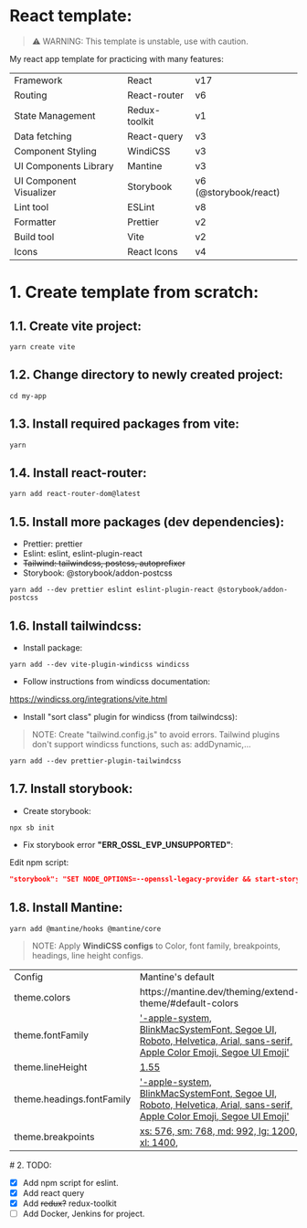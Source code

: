 # React template:

> ⚠️ WARNING: This template is unstable, use with caution.

My react app template for practicing with many features:

<table>
<tbody>
<tr>
<td> Framework </td> <td> React </td> <td> v17 </td>
</tr>

<tr>
<td> Routing </td> <td> React-router </td> <td> v6 </td>
</tr>

<tr>
<td> State Management </td> <td> Redux-toolkit </td> <td> v1 </td>
</tr>

<tr>
<td> Data fetching </td> <td> React-query </td> <td> v3 </td>
</tr>

<tr>
<td> Component Styling </td> <td> WindiCSS </td> <td> v3 </td>
</tr>

<tr>
<td> UI Components Library </td> <td> Mantine </td> <td> v3 </td>
</tr>

<tr>
<td> UI Component Visualizer </td> <td> Storybook </td> <td> v6 (@storybook/react)</td>
</tr>

<tr>
<td> Lint tool </td> <td> ESLint </td> <td> v8 </td>
</tr>

<tr>
<td> Formatter </td> <td> Prettier </td> <td> v2 </td>
</tr>

<tr>
<td> Build tool </td> <td> Vite </td> <td> v2 </td>
</tr>

<tr>
<td> Icons </td> <td> React Icons </td> <td> v4 </td>
</tr>
</tbody>
</table>

# 1. Create template from scratch:

## 1.1. Create vite project:

```console
yarn create vite
```

## 1.2. Change directory to newly created project:

```console
cd my-app
```

## 1.3. Install required packages from vite:

```console
yarn
```

## 1.4. Install react-router:

```console
yarn add react-router-dom@latest
```

## 1.5. Install more packages (dev dependencies):

- Prettier: prettier
- Eslint: eslint, eslint-plugin-react
- ~~Tailwind: tailwindcss, postcss, autoprefixer~~
- Storybook: @storybook/addon-postcss

```console
yarn add --dev prettier eslint eslint-plugin-react @storybook/addon-postcss
```

## 1.6. Install tailwindcss:

- Install package:

```console
yarn add --dev vite-plugin-windicss windicss
```

- Follow instructions from windicss documentation:

https://windicss.org/integrations/vite.html

- Install "sort class" plugin for windicss (from tailwindcss):

> NOTE: Create "tailwind.config.js" to avoid errors. Tailwind plugins don't support windicss functions, such as: addDynamic,...

```console
yarn add --dev prettier-plugin-tailwindcss
```

## 1.7. Install storybook:

- Create storybook:

```console
npx sb init
```

- Fix storybook error **"ERR_OSSL_EVP_UNSUPPORTED"**:

Edit npm script:

```json
"storybook": "SET NODE_OPTIONS=--openssl-legacy-provider && start-storybook -p 6006",
```

## 1.8. Install Mantine:

```console
yarn add @mantine/hooks @mantine/core
```

> NOTE: Apply **WindiCSS configs** to Color, font family, breakpoints, headings,
> line height configs.

<table>
<tbody>
<tr>
<td> Config </td> <td> Mantine's default </td> <td> Changes </td>
</tr>
<tr>
<td> theme.colors </td> <td> https://mantine.dev/theming/extend-theme/#default-colors </td> <td> https://windicss.org/utilities/general/colors.html </td>
</tr>
<tr>
<td> theme.fontFamily </td> <td> <a href="https://github.com/mantinedev/mantine/blob/master/src/mantine-styles/src/theme/default-theme.ts#L19">'-apple-system, BlinkMacSystemFont, Segoe UI, Roboto, Helvetica, Arial, sans-serif, Apple Color Emoji, Segoe UI Emoji'</a> </td> <td> <a href="https://github.com/windicss/windicss/blob/main/src/config/base.ts#L530">'ui-sans-serif, system-ui,-apple-system, BlinkMacSystemFont, Segoe UI, Roboto, Helvetica, Arial, sans-serif, Apple Color Emoji, Segoe UI Emoji'</a> </td>
</tr>
<tr>
<td> theme.lineHeight </td> <td> <a href="https://github.com/mantinedev/mantine/blob/master/src/mantine-styles/src/theme/default-theme.ts#L17">1.55</a> </td> <td> <a href="https://github.com/windicss/windicss/blob/main/src/config/base.ts#L797">1</a> </td>
</tr>
<tr>
<td> theme.headings.fontFamily </td> <td> <a href="https://github.com/mantinedev/mantine/blob/master/src/mantine-styles/src/theme/default-theme.ts#L66">'-apple-system, BlinkMacSystemFont, Segoe UI, Roboto, Helvetica, Arial, sans-serif, Apple Color Emoji, Segoe UI Emoji'</a> </td> <td> <a href="https://github.com/windicss/windicss/blob/main/src/config/base.ts#L530">'ui-sans-serif, system-ui,-apple-system, BlinkMacSystemFont, Segoe UI, Roboto, Helvetica, Arial, sans-serif, Apple Color Emoji, Segoe UI Emoji'</a> </td>
</tr>
<tr>
<td> theme.breakpoints </td> <td> <a href="https://mantine.dev/theming/extend-theme/#breakpoints">xs: 576, sm: 768, md: 992, lg: 1200, xl: 1400,</a> </td> <td> <a href="https://windicss.org/features/responsive-design.html#breakpoints">sm: 640, md: 768, lg: 1024, xl: 1280, '2xl': 1536,</a> </td>
</tr>
</tbody>
</table>
# 2. TODO:

- [x] Add npm script for eslint.
- [x] Add react query
- [x] Add ~~redux?~~ redux-toolkit
- [ ] Add Docker, Jenkins for project.
